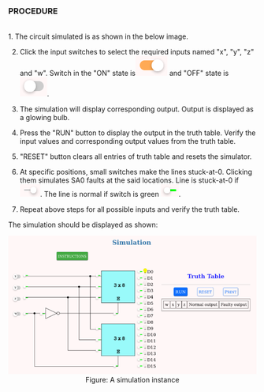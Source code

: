 ### PROCEDURE

</br>
1. The circuit simulated is as shown in the below image.

2. Click the input switches to select the required inputs named "x", "y", "z" and "w". Switch in the "ON" state is<img src="./images/switch_input_on.png" alt="switch_on image" /> and "OFF" state is <img src="./images/switch_input.png" alt="switch_off image" />.

3. The simulation will display corresponding output. Output is displayed as a glowing bulb.

4. Press the "RUN" button to display the output in the truth table. Verify the input values and corresponding output values from the truth table.

5. "RESET" button clears all entries of truth table and resets the simulator.

6. At specific positions, small switches make the lines stuck-at-0. Clicking them simulates SA0 faults at the said locations. Line is stuck-at-0 if <img src="./images/switch_saf_on.png" alt="switch_sa0 image" />. The line is normal if switch is green <img src="./images/switch_saf.png" alt="switch_sa0 on image" />.

7. Repeat above steps for all possible inputs and verify the truth table.

<!-- <a href="/simulation/sim.html">Link</a> for simulation. -->

The simulation should be displayed as shown:
<center><img src="./images/sim.png" style="max-height: 400px;" /></center>
<center>Figure: A simulation instance</center>
